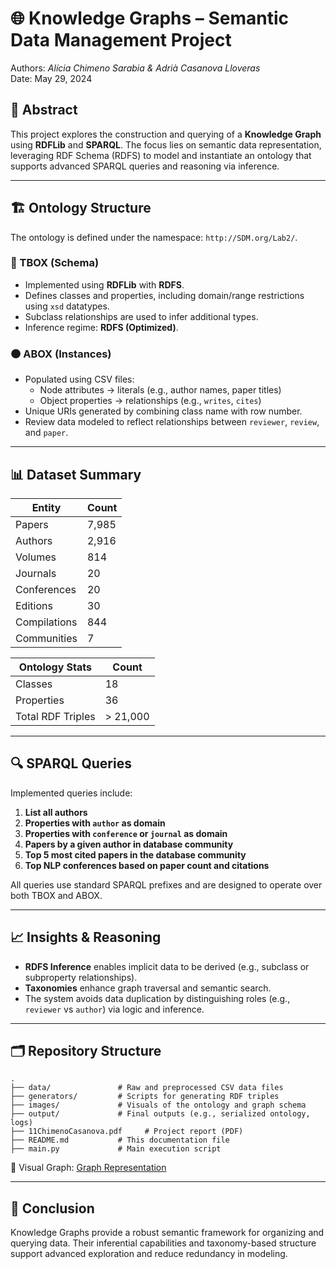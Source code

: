 
# 🌐 Knowledge Graphs – Semantic Data Management Project

Authors: *Alícia Chimeno Sarabia & Adrià Casanova Lloveras*  
Date: May 29, 2024

## 🧠 Abstract

This project explores the construction and querying of a **Knowledge Graph** using **RDFLib** and **SPARQL**. The focus lies on semantic data representation, leveraging RDF Schema (RDFS) to model and instantiate an ontology that supports advanced SPARQL queries and reasoning via inference.

---

## 🏗️ Ontology Structure

The ontology is defined under the namespace: `http://SDM.org/Lab2/`.

### 🔷 TBOX (Schema)
- Implemented using **RDFLib** with **RDFS**.
- Defines classes and properties, including domain/range restrictions using `xsd` datatypes.
- Subclass relationships are used to infer additional types.
- Inference regime: **RDFS (Optimized)**.

### 🟤 ABOX (Instances)
- Populated using CSV files:
  - Node attributes → literals (e.g., author names, paper titles)
  - Object properties → relationships (e.g., `writes`, `cites`)
- Unique URIs generated by combining class name with row number.
- Review data modeled to reflect relationships between `reviewer`, `review`, and `paper`.

---

## 📊 Dataset Summary

| **Entity**       | **Count** |
|------------------|-----------|
| Papers           | 7,985     |
| Authors          | 2,916     |
| Volumes          | 814       |
| Journals         | 20        |
| Conferences      | 20        |
| Editions         | 30        |
| Compilations     | 844       |
| Communities      | 7         |

| **Ontology Stats**   | **Count** |
|----------------------|-----------|
| Classes              | 18        |
| Properties           | 36        |
| Total RDF Triples    | > 21,000  |

---

## 🔍 SPARQL Queries

Implemented queries include:

1. **List all authors**
2. **Properties with `author` as domain**
3. **Properties with `conference` or `journal` as domain**
4. **Papers by a given author in database community**
5. **Top 5 most cited papers in the database community**
6. **Top NLP conferences based on paper count and citations**

All queries use standard SPARQL prefixes and are designed to operate over both TBOX and ABOX.

---

## 📈 Insights & Reasoning

- **RDFS Inference** enables implicit data to be derived (e.g., subclass or subproperty relationships).
- **Taxonomies** enhance graph traversal and semantic search.
- The system avoids data duplication by distinguishing roles (e.g., `reviewer` vs `author`) via logic and inference.

---

## 🗂️ Repository Structure

```
.
├── data/               # Raw and preprocessed CSV data files
├── generators/         # Scripts for generating RDF triples
├── images/             # Visuals of the ontology and graph schema
├── output/             # Final outputs (e.g., serialized ontology, logs)
├── 11ChimenoCasanova.pdf     # Project report (PDF)
├── README.md           # This documentation file
├── main.py             # Main execution script
```

🔗 Visual Graph: [Graph Representation](https://app.gra.fo/editor/542c0c59-d7ab-45dd-8315-3d6241cbd984/public?token=93c70021a27f7e578c3269be6a0fa03d76c1f66faaabb4c58137e4b9db7837a6)


---

## 📌 Conclusion

Knowledge Graphs provide a robust semantic framework for organizing and querying data. Their inferential capabilities and taxonomy-based structure support advanced exploration and reduce redundancy in modeling.

